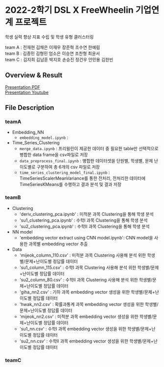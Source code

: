 # 2022-2학기 DSL X FreeWheelin 기업연계 프로젝트

학생 실력 향상 지표 수립 및 학생 유형 클러스터링

team A : 전재현 김채은 이재우 장준혁 조수연 한예림<br>
team B : 김종민 김형민 엄소은 이승연 조찬형 최윤서<br>
team C : 김지희 김남훈 박지호 손승진 정건우 안민용 김한빈

## Overview & Result

[Presentation PDF](https://github.com/DataScience-Lab-Yonsei/DSL-22-2-Final-Project-FreeWheelin/blob/main/final_pdf/22-2_DSL_FREEWHEELIN_.pdf)<br>
[Presentation Youtube](https://www.youtube.com/watch?v=FQhV5c-cpL8&t=2127s)



## File Description
### teamA
- Embedding_NN
  - `embedding_model.ipynb` : 
- Time_Series_Clustering
  - `merge_data.ipynb` : 프리윌린이 제공한 데이터 중 필요한 table만 선택적으로 병합한 data frame을 csv파일로 저장
  - `data_preprocess_final.ipynb` : 병합한 데이터셋을 단원별, 학생별, 문제 난이도별로 구분하여 총 6개의 csv 파일로 저장
  - `time_series_clustering_model_final.ipynb` : TimeSeriesScalerMeanVariance를 통한 전처리, 전처리한 데이터에 TimeSeriesKMeans를 수행하고 결과 분석 및 결과 저장
### teamB
- Clustering
  - 'deriv_clustering_pca.ipynb' : 미적분 과목 Clustering을 통해 학생 분석
  - 'su1_clustering_pca.ipynb' : 수학I 과목 Clustering을 통해 학생 분석
  - 'su2_clustering_pca.ipynb' : 수학II 과목 Clustering을 통해 학생 분석
- NN model
  - 'embedding vector extract using CNN model.ipynb': CNN model을 사용한 과목별 embedding vector 추출
- Data
  - 'mijeok_column_110.csv' : 미적분 과목 Clustering 사용해 분석 위한 학생별/문제+난이도별 정답률 데이터
  - 'su1_column_115.csv' : 수학I 과목 Clustering 사용해 분석 위한 학생별/문제+난이도별 정답률 데이터
  - 'su2_column_80.csv' : 수학II 과목 Clustering 사용해 분석 위한 학생별/문제+난이도별 정답률 데이터
  - 'giha_nn2.csv' : 기하 과목 embedding vector 생성을 위한 학생별/문제+난이도별 정답률 데이터
  - 'hwak_nn2.csv' : 확률과통계 과목 embedding vector 생성을 위한 학생별/문제+난이도별 정답률 데이터
  - 'mijeok_nn2.csv' : 미적분 과목 embedding vector 생성을 위한 학생별/문제+난이도별 정답률 데이터
  - 'su1_nn.csv' : 수학I 과목 embedding vector 생성을 위한 학생별/문제+난이도별 정답률 데이터
  - 'su2_nn.csv' : 수학II 과목 embedding vector 생성을 위한 학생별/문제+난이도별 정답률 데이터
### teamC
